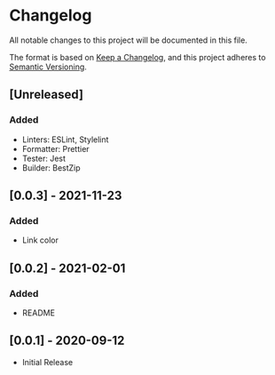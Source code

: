 <!-- @format -->

# Changelog

All notable changes to this project will be documented in this file.

The format is based on [Keep a Changelog](https://keepachangelog.com/en/1.1.0/),
and this project adheres to [Semantic Versioning](https://semver.org/spec/v2.0.0.html).

## [Unreleased]

### Added

- Linters: ESLint, Stylelint
- Formatter: Prettier
- Tester: Jest
- Builder: BestZip

## [0.0.3] - 2021-11-23

### Added

- Link color

## [0.0.2] - 2021-02-01

### Added

- README

## [0.0.1] - 2020-09-12

- Initial Release

